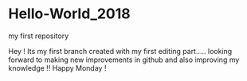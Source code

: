 # Hello-World_2018
my first repository

Hey ! Its my first branch created with my first editing part.....
looking forward to making new improvements in github and also improving my knowledge !!
Happy Monday !
